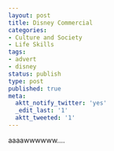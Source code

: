 ```yaml
---
layout: post
title: Disney Commercial
categories:
- Culture and Society
- Life Skills
tags:
- advert
- disney
status: publish
type: post
published: true
meta:
  aktt_notify_twitter: 'yes'
  _edit_last: '1'
  aktt_tweeted: '1'
---
```

aaaawwwwww....

<object classid="clsid:d27cdb6e-ae6d-11cf-96b8-444553540000" width="500" height="306" codebase="http://download.macromedia.com/pub/shockwave/cabs/flash/swflash.cab#version=6,0,40,0"><param name="allowFullScreen" value="true" /><param name="allowscriptaccess" value="always" /><param name="src" value="http://www.youtube.com/v/A_QA0uC2U0Y?fs=1&amp;hl=en_US" /><param name="allowfullscreen" value="true" /><embed type="application/x-shockwave-flash" width="500" height="306" src="http://www.youtube.com/v/A_QA0uC2U0Y?fs=1&amp;hl=en_US" allowscriptaccess="always" allowfullscreen="true"></embed></object>
